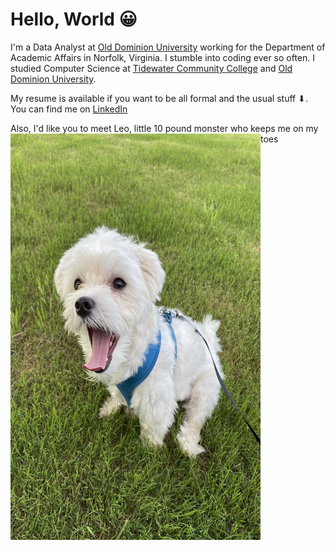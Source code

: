 # Hello, World 😀

I'm a Data Analyst at [Old Dominion University](https://www.odu.edu/directory/people/n/nniph001) working for the Department of Academic Affairs in Norfolk, Virginia. I stumble into coding ever so often. I studied Computer Science at [Tidewater Community College](https://www.tcc.edu) and [Old Dominion University](https://www.odu.edu/compsci).

My resume is available if you want to be all formal and the usual stuff ⬇. You can find me on [LinkedIn](https://www.linkedin.com/in/niphad/)

Also, I'd like you to meet Leo, little 10 pound monster who keeps me on my toes <img style="float: left;" src="./leo.jpg" width="400" height="650">


